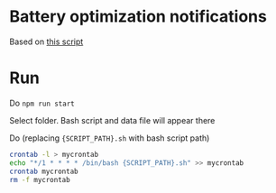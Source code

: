 # Battery optimization notifications

Based on [this script](https://gitlab.com/gitaarik/battery-health-notifications/)

# Run

Do `npm run start`

Select folder. Bash script and data file will appear there

Do (replacing `{SCRIPT_PATH}.sh` with bash script path)

```bash
crontab -l > mycrontab
echo "*/1 * * * * /bin/bash {SCRIPT_PATH}.sh" >> mycrontab
crontab mycrontab
rm -f mycrontab
```